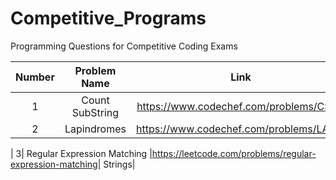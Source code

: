 # Competitive_Programs
Programming Questions for Competitive Coding Exams

| Number | Problem Name | Link |Topic |
| :---: | :---: | :---: | :---: |
| 1| Count SubString | https://www.codechef.com/problems/CSUB | Strings |
| 2| Lapindromes |https://www.codechef.com/problems/LAPIN| Strings|


| 3| Regular Expression Matching |https://leetcode.com/problems/regular-expression-matching| Strings|
